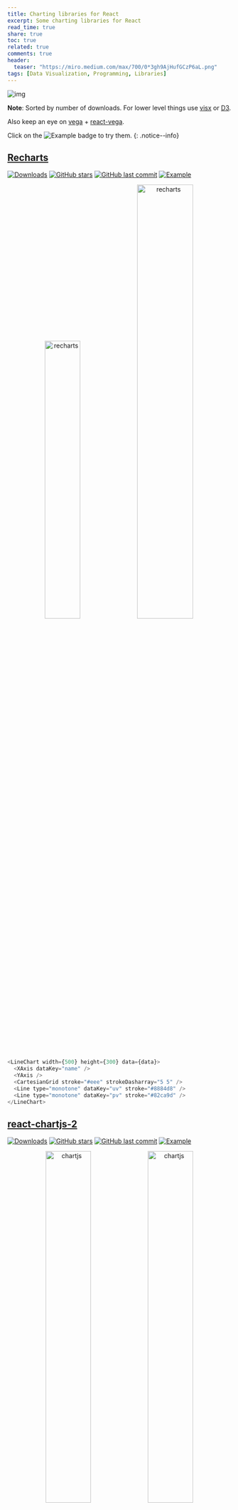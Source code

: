 ```yaml
---
title: Charting libraries for React
excerpt: Some charting libraries for React
read_time: true
share: true
toc: true
related: true
comments: true
header:
  teaser: "https://miro.medium.com/max/700/0*3gh9AjHufGCzP6aL.png"
tags: [Data Visualization, Programming, Libraries]
---
```


![img](https://miro.medium.com/max/700/0*3gh9AjHufGCzP6aL.png)

**Note**: Sorted by number of downloads. For lower level things use [visx](https://airbnb.io/visx/) or [D3](https://d3js.org/).

Also keep an eye on [vega](https://vega.github.io/vega/) + [react-vega](http://vega.github.io/react-vega/).

Click on the ![Example](https://img.shields.io/badge/example-codesandbox-brightgreen) badge to try them.
{: .notice--info}

## [Recharts](http://recharts.org/en-US/)

[![Downloads](https://img.shields.io/npm/dw/recharts)](https://www.npmjs.com/package/recharts)
[![GitHub stars](https://img.shields.io/github/stars/recharts/recharts.svg?style=social)](https://github.com/recharts/recharts)
[![GitHub last commit](https://img.shields.io/github/last-commit/recharts/recharts)](https://github.com/recharts/recharts)
[![Example](https://img.shields.io/badge/example-codesandbox-brightgreen)](https://codesandbox.io/embed/sharp-solomon-16mn0?)

<center>
<img src="https://miro.medium.com/max/1418/1*vUH8fvt-Kus9LzDd_3kcMw.png" alt="recharts" width="40%"/>
<img src="https://miro.medium.com/max/1374/1*4tlEoQUZ2IG1q2zAaGKxKQ.png" alt="recharts" width="50%">
</center>

```javascript
<LineChart width={500} height={300} data={data}>
  <XAxis dataKey="name" />
  <YAxis />
  <CartesianGrid stroke="#eee" strokeDasharray="5 5" />
  <Line type="monotone" dataKey="uv" stroke="#8884d8" />
  <Line type="monotone" dataKey="pv" stroke="#82ca9d" />
</LineChart>
```

## [react-chartjs-2](https://reactchartjs.github.io/react-chartjs-2)

[![Downloads](https://img.shields.io/npm/dw/react-chartjs-2)](https://www.npmjs.com/package/react-chartjs-2)
[![GitHub stars](https://img.shields.io/github/stars/reactchartjs/react-chartjs-2.svg?style=social)](https://github.com/reactchartjs/react-chartjs-2)
[![GitHub last commit](https://img.shields.io/github/last-commit/reactchartjs/react-chartjs-2)](https://github.com/reactchartjs/react-chartjs-2)
[![Example](https://img.shields.io/badge/example-codesandbox-brightgreen)](https://codesandbox.io/embed/sleepy-mendeleev-43izk?codemirror=1)

<center>
<img src="https://i.imgur.com/i2Ixu1e.png" alt="chartjs" width="45%">
<img src="https://i.imgur.com/CxIKnuz.png" alt="chartjs" width="45%"/>
</center>

Wrapper for [Chart.js](https://www.chartjs.org/)

```javascript
<Line data={data} options={options} />
```

## [Nivo](https://nivo.rocks/)

[![Downloads](https://img.shields.io/npm/dw/@nivo/core)](https://www.npmjs.com/package/@nivo/core)
[![GitHub stars](https://img.shields.io/github/stars/plouc/nivo.svg?style=social)](https://github.com/plouc/nivo)
[![GitHub last commit](https://img.shields.io/github/last-commit/plouc/nivo)](https://github.com/plouc/nivo)
[![Example](https://img.shields.io/badge/example-codesandbox-brightgreen)](https://codesandbox.io/embed/nivo-basic-demo-forked-phtz8?codemirror=1)

<center>
<img src="https://i.imgur.com/YhPiFVc.png" alt="nivo" width="50%">
<img src="https://i.imgur.com/isL0svO.png" alt="nivo" width="40%"/>
</center>

```javascript
<ResponsiveLine data={data} curve="natural" useMesh={true} />
```

## [Victory](https://formidable.com/open-source/victory/)

[![Downloads](https://img.shields.io/npm/dw/victory)](https://www.npmjs.com/package/victory)
[![GitHub stars](https://img.shields.io/github/stars/FormidableLabs/victory.svg?style=social)](https://github.com/FormidableLabs/victory)
[![GitHub last commit](https://img.shields.io/github/last-commit/FormidableLabs/victory)](https://github.com/FormidableLabs/victory)
[![Example](https://img.shields.io/badge/example-codesandbox-brightgreen)](https://codesandbox.io/embed/crazy-roentgen-iou24?codemirror=1)

![victory](https://i.imgur.com/cUzrQjW.png)

```javascript
<VictoryChart>
  <VictoryAxis />
  <VictoryAxis dependentAxis />
  <VictoryLine data={data} interpolation="natural" y="votes" />
</VictoryChart>
```

## [react-plotly.js](https://plotly.com/javascript/react/)

[![Downloads](https://img.shields.io/npm/dw/react-plotly.js)](https://www.npmjs.com/package/react-plotly.js)
[![GitHub stars](https://img.shields.io/github/stars/plotly/react-plotly.js.svg?style=social)](https://github.com/plotly/react-plotly.js)
[![GitHub last commit](https://img.shields.io/github/last-commit/plotly/react-plotly.js)](https://github.com/plotly/react-plotly.js)

<center>
<img src="https://i.imgur.com/oCvlxGp.png" alt="plotly" width="60%"/>
</center>

Wrapper for [plotly](https://plotly.com/)

{% raw %}

```javascript
<Plot
  data={[
    {
      x: [1, 2, 3],
      y: [2, 6, 3],
      type: "scatter",
      mode: "lines+markers",
      marker: { color: "red" },
    },
    { type: "bar", x: [1, 2, 3], y: [2, 5, 3] },
  ]}
  layout={{ width: 320, height: 240, title: "A Fancy Plot" }}
/>
```

{% endraw %}

## [react-vis](https://uber.github.io/react-vis/)

[![Downloads](https://img.shields.io/npm/dw/react-vis)](https://www.npmjs.com/package/react-vis)
[![GitHub stars](https://img.shields.io/github/stars/uber/react-vis.svg?style=social)](https://github.com/uber/react-vis)
[![GitHub last commit](https://img.shields.io/github/last-commit/uber/react-vis)](https://github.com/uber/react-vis)
[![Example](https://img.shields.io/badge/example-codesandbox-brightgreen)](https://codesandbox.io/embed/busy-tree-zpm5p?codemirror=1)

![react-vis](https://i.imgur.com/pob24MD.png)

```javascript
<XYPlot height={300} width={400}>
  <HorizontalGridLines />
  <XAxis title="X" />
  <YAxis />
  <LineMarkSeries data={data} curve="curveMonotoneX" />
</XYPlot>
```

## [echarts-for-react](https://git.hust.cc/echarts-for-react/)

[![Downloads](https://img.shields.io/npm/dw/echarts-for-react)](https://www.npmjs.com/package/echarts-for-react)
[![GitHub stars](https://img.shields.io/github/stars/hustcc/echarts-for-react.svg?style=social)](https://github.com/hustcc/echarts-for-react)
[![GitHub last commit](https://img.shields.io/github/last-commit/hustcc/echarts-for-react)](https://github.com/hustcc/echarts-for-react)

<center>
<img src="https://miro.medium.com/max/700/1*Jt7E1KKUPzRIuZXscBi2nw.png" alt="echarts" width="80%">
</center>

Wrapper for [echarts](https://echarts.apache.org/en/index.html).

{% raw %}

```javascript
<ReactEcharts
  option={{
    xAxis: {
      type: "category",
      data: months,
    },
    yAxis: {
      type: "value",
    },
    series: [
      {
        data: data,
        type: "line",
      },
    ],
  }}
/>
```

{% endraw %}

## [BizCharts](https://bizcharts.net/products/bizCharts)

[![Downloads](https://img.shields.io/npm/dw/bizcharts)](https://www.npmjs.com/package/bizcharts)
[![GitHub stars](https://img.shields.io/github/stars/alibaba/BizCharts.svg?style=social)](https://github.com/alibaba/BizCharts)
[![GitHub last commit](https://img.shields.io/github/last-commit/alibaba/BizCharts)](https://github.com/alibaba/BizCharts)
[![Example](https://img.shields.io/badge/example-codesandbox-brightgreen)](https://codesandbox.io/embed/mutable-firefly-h2ybp?codemirror=1)

<center>
<img src="https://img.alicdn.com/tfs/TB1GPKEJHj1gK0jSZFuXXcrHpXa-1080-800.png" alt="bizcharts" width="40%">
<img src="https://img.alicdn.com/tfs/TB13QqIJRr0gK0jSZFnXXbRRXXa-1080-800.png" alt="bizcharts" width="40%"/>
</center>

```javascript
<Chart data={data}>
  <Line position="x*votes" shape="smooth" />
  <Point position="x*votes" />
  <Tooltip showCrosshairs lock />
</Chart>
```

Most of the documentation is in Chinese.
{: .notice--warning}
